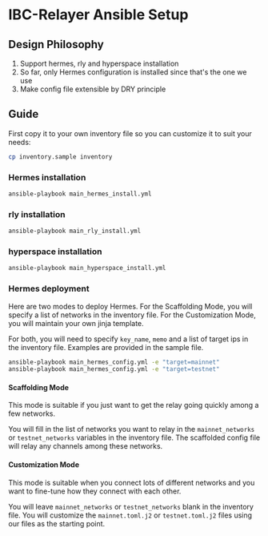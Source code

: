 # IBC-Relayer Ansible Setup

## Design Philosophy

1. Support hermes, rly and hyperspace installation
1. So far, only Hermes configuration is installed since that's the one we use
1. Make config file extensible by DRY principle

## Guide

First copy it to your own inventory file so you can customize it to suit your needs:

```bash
cp inventory.sample inventory
```

### Hermes installation

```bash
ansible-playbook main_hermes_install.yml
```

### rly installation

```bash
ansible-playbook main_rly_install.yml
```

### hyperspace installation

```bash
ansible-playbook main_hyperspace_install.yml
```

### Hermes deployment

Here are two modes to deploy Hermes. For the Scaffolding Mode, you will specify a list of networks in the inventory file. For the Customization Mode, you will maintain your own jinja template.

For both, you will need to specify `key_name`, `memo` and a list of target ips in the inventory file. Examples are provided in the sample file.

```bash
ansible-playbook main_hermes_config.yml -e "target=mainnet"
ansible-playbook main_hermes_config.yml -e "target=testnet"
```

#### Scaffolding Mode

This mode is suitable if you just want to get the relay going quickly among a few networks.

You will fill in the list of networks you want to relay in the `mainnet_networks` or `testnet_networks` variables in the inventory file. The scaffolded config file will relay any channels among these networks.

#### Customization Mode

This mode is suitable when you connect lots of different networks and you want to fine-tune how they connect with each other.

You will leave `mainnet_networks` or `testnet_networks` blank in the inventory file. You will customize the `mainnet.toml.j2` or `testnet.toml.j2` files using our files as the starting point.
